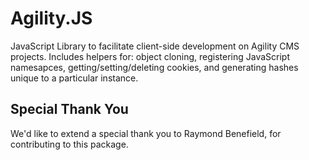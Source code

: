 # Agility.JS
JavaScript Library to facilitate client-side development on Agility CMS projects. Includes helpers for: object cloning, registering JavaScript namesapces, getting/setting/deleting cookies, and generating hashes unique to a particular instance.

## Special Thank You
We'd like to extend a special thank you to Raymond Benefield, for contributing to this package.

